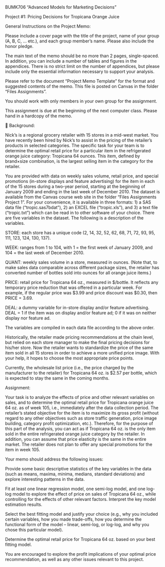 BUMK706 “Advanced Models for Marketing Decisions”

Project #1: Pricing Decisions for Tropicana Orange Juice

General Instructions on the Project Memo:

Please include a cover page with the title of the project, name of your group (A, B, C, … etc.), and each group member’s name. Please also include the honor pledge.

The main text of the memo should be no more than 2 pages, single-spaced. In addition, you can include a number of tables and figures in the appendices. There is no strict limit on the number of appendices, but please include only the essential information necessary to support your analysis.

Please refer to the document “Project Memo Template” for the format and suggested contents of the memo. This file is posted on Canvas in the folder “Files Assignments”.

You should work with only members in your own group for the assignment.

This assignment is due at the beginning of the next computer class. Please hand in a hardcopy of the memo.

 Background:

Nick’s is a regional grocery retailer with 15 stores in a mid-west market. You have recently been hired by Nick’s to assist in the pricing of the retailer’s products in selected categories. The specific task for your team is to determine the optimal retail price for a particular item in the refrigerated orange juice category: Tropicana 64 ounces. This item, defined by brand×size combination, is the largest selling item in the category for the retailer.   

You are provided with data on weekly sales volume, retail price, and special promotions (in-store displays and feature advertising) for the item in each of the 15 stores during a two-year period, starting at the beginning of January 2009 and ending in the last week of December 2010.  The dataset is available from the Canvas course web site in the folder “Files  Assignments  Project 1”. For your convenience, it is available in three formats: 1) a SAS data file (“tropic.sas7bdat”), 2) an EXCEL file (“tropic.xls”), and 3) a text file (“tropic.txt”) which can be read in to other software of your choice. 
There are five variables in the dataset. The following is a description of the variables.

STORE: each store has a unique code (2, 14, 32, 52, 62, 68, 71, 72, 93, 95, 111, 123, 124, 130, 137).

WEEK: ranges from 1 to 104, with 1 = the first week of January 2009, and 104 = the last week of December 2010.

QUANT: weekly sales volume in a store, measured in ounces. (Note that, to make sales data comparable across different package sizes, the retailer has converted number of bottles sold into ounces for all orange juice items.)

PRICE: retail price for Tropicana 64 oz., measured in $/bottle. It reflects any temporary price reduction that was offered in a particular week. For example, if the regular price was $3.99 and price discount was $0.30, then PRICE = 3.69.

DEAL: a dummy variable for in-store display and/or feature advertising. DEAL = 1 if the item was on display and/or feature ad; 0 if it was on neither display nor feature ad.

The variables are compiled in each data file according to the above order.

Historically, the retailer made pricing recommendations at the chain level, but relied on each store manager to make the final pricing decisions for his/her store. Now the retailer wants to standardize the price of the same item sold in all 15 stores in order to achieve a more unified price image. With your help, it hopes to choose the most appropriate price points.

Currently, the wholesale list price (i.e., the price charged by the manufacturer to the retailer) for Tropicana 64 oz. is $2.57 per bottle, which is expected to stay the same in the coming months.

Assignment:

Your task is to analyze the effects of price and other relevant variables on sales, and to determine the optimal retail price for Tropicana orange juice 64 oz. as of week 105, i.e., immediately after the data collection period. The retailer’s stated objective for the item is to maximize its gross profit (without regard to any other objectives such as store traffic generation, price image building, category profit optimization, etc.). Therefore, for the purpose of this part of the analysis, you can act as if Tropicana 64 oz. is the only item sold in the entire refrigerated orange juice category by the retailer. In addition, you can assume that price elasticity is the same in the entire market. The retailer does not plan to offer any special promotions for the item in week 105.

Your memo should address the following issues:

Provide some basic descriptive statistics of the key variables in the data (such as means, maxima, minima, medians, standard deviations) and explore interesting patterns in the data.

Fit at least one linear regression model, one semi-log model, and one log-log model to explore the effect of price on sales of Tropicana 64 oz., while controlling for the effects of other relevant factors. Interpret the key model estimation results.

Select the best fitting model and justify your choice (e.g., why you included certain variables, how you made trade-offs, how you determine the functional form of the model – linear, semi-log, or log-log, and why you chose this particular model).

Determine the optimal retail price for Tropicana 64 oz. based on your best fitting model.

You are encouraged to explore the profit implications of your optimal price recommendation, as well as any other issues relevant to this project.
